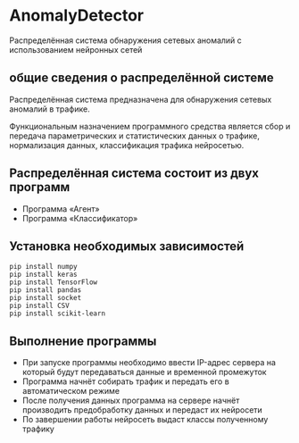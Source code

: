 # AnomalyDetector
Распределённая система обнаружения сетевых аномалий с использованием нейронных сетей

## общие сведения о распределённой системе
Распределённая система предназначена для обнаружения сетевых аномалий  в трафике.

Функциональным назначением программного средства является сбор и передача параметрических и статистических данных о трафике, нормализация данных, классификация трафика нейросетью.

## Распределённая система состоит из двух программ
* Программа «Агент»
* Программа «Классификатор»

## Установка необходимых зависимостей

    pip install numpy
    pip install keras
    pip install TensorFlow
    pip install pandas
    pip install socket
    pip install CSV
    pip install scikit-learn

## Выполнение программы
* При запуске программы необходимо ввести IP-адрес сервера на который будут передаваться данные и временной промежуток
* Программа начнёт собирать трафик и передать его в автоматическом режиме
* После получения данных программа на сервере начнёт производить предобработку данных и передаст их нейросети
* По завершении работы нейросеть выдаст классы полученному трафику
